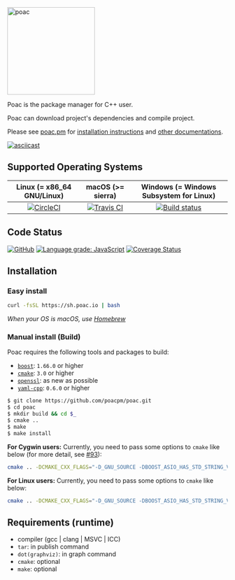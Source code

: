 <img alt="poac" src="https://raw.githubusercontent.com/poacpm/designs/master/images/logo.png" width="200px">


Poac is the package manager for C++ user.

Poac can download project's dependencies and compile project.

Please see [poac.pm](https://poac.io) for [installation instructions](https://poacpm.github.io/poac/en/getting-started/installation.html) and [other documentations](https://docs.poac.io).


[![asciicast](https://asciinema.org/a/QwgRXsyeMYk62vwuZ6X6DZvcC.png)](https://asciinema.org/a/QwgRXsyeMYk62vwuZ6X6DZvcC)

## Supported Operating Systems
| Linux (= x86_64 GNU/Linux) | macOS (>= sierra) | Windows (= Windows Subsystem for Linux) |
|:---:|:---:|:---:|
|[![CircleCI](https://circleci.com/gh/poacpm/poac.svg?style=shield)](https://circleci.com/gh/poacpm/poac)|[![Travis CI](https://travis-ci.com/poacpm/poac.svg?branch=master)](https://travis-ci.com/poacpm/poac)|[![Build status](https://ci.appveyor.com/api/projects/status/6r7d0526he3nsq7l?svg=true)](https://ci.appveyor.com/project/matken11235/poac)|

## Code Status
[![GitHub](https://img.shields.io/github/license/poacpm/poac.svg)](https://github.com/awslabs/aws-c-common/blob/master/LICENSE)
[![Language grade: JavaScript](https://img.shields.io/lgtm/grade/javascript/g/poacpm/poac.svg?logo=lgtm&logoWidth=18)](https://lgtm.com/projects/g/poacpm/poac/context:javascript)
[![Coverage Status](https://coveralls.io/repos/github/poacpm/poac/badge.svg?branch=master)](https://coveralls.io/github/poacpm/poac?branch=master)

## Installation
### Easy install
```bash
curl -fsSL https://sh.poac.io | bash
```
*When your OS is macOS, use [Homebrew](https://github.com/Homebrew/brew)*

### Manual install (Build)
Poac requires the following tools and packages to build:
* [`boost`](https://github.com/boostorg): `1.66.0` or higher
* [`cmake`](https://github.com/Kitware/CMake): `3.0` or higher
* [`openssl`](https://github.com/openssl/openssl): as new as possible
* [`yaml-cpp`](https://github.com/jbeder/yaml-cpp): `0.6.0` or higher

```bash
$ git clone https://github.com/poacpm/poac.git
$ cd poac
$ mkdir build && cd $_
$ cmake ..
$ make
$ make install
```

**For Cygwin users:** Currently, you need to pass some options to `cmake` like below (for more detail, see [#93](https://github.com/poacpm/poac/issues/93)):

```bash
cmake .. -DCMAKE_CXX_FLAGS="-D_GNU_SOURCE -DBOOST_ASIO_HAS_STD_STRING_VIEW -Wa,-mbig-obj"
```

**For Linux users:** Currently, you need to pass some options to `cmake` like below:

```bash
cmake .. -DCMAKE_CXX_FLAGS="-D_GNU_SOURCE -DBOOST_ASIO_HAS_STD_STRING_VIEW"
```
<!--
If poac is already installed, you can build using poac:
```bash
$ poac build
```
-->

## Requirements (runtime)
* compiler (gcc | clang | MSVC | ICC)
* `tar`: in publish command
* `dot(graphviz)`: in graph command
* `cmake`: optional
* `make`: optional

<!--
## Contribution
Please see [CONTRIBUTING.md](.github/CONTRIBUTING.md)
-->
